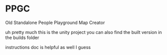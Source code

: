# PPGC
Old Standalone People Playground Map Creator

uh pretty much this is the unity project
you can also find the built version in the builds folder

instructions doc is helpful as well I guess
